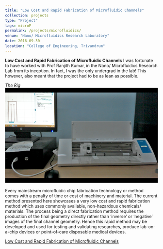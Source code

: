 ```yaml
---
title: "Low Cost and Rapid Fabrication of Microfluidic Channels"
collection: projects
type: "Project"
tags: microF
permalink: /projects/microfluidics/
venue: "Nano/ Microfluidics Research Laboratory"
date: 2016-09-30
location: "College of Engineering, Trivandrum"
---
```

**Low Cost and Rapid Fabrication of Microfluidic Channels**
I was fortunate to have worked with Prof Ranjith Kumar, in the Nano/ Microfluidics Research Lab from its inception. In fact, I was the only undergrad in the lab! This however, also meant that the project had to be as lean as possible. 

*The Rig*
![image info](/images/mf_loc_rig.png)

Every mainstream microfluidic chip fabrication technology or method comes with a penalty of time or cost of machinery and material. The current method presented here showcases a very low cost and rapid fabrication method which uses commonly available, non-hazardous chemicals/ materials. The process being a direct fabrication method requires the production of the final geometry directly rather than ‘inverse’ or ‘negative’ images of the final channel geometry. Hence this rapid method may be developed and used for testing and validating researches, produce lab-on-a-chip devices or point-of-care disposable medical devices.


[Low Cost and Rapid Fabrication of Microfluidic Channels](/files/proj_microf1.pdf)
